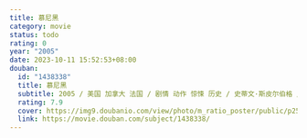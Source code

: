 ```yaml
---
title: 慕尼黑
category: movie
status: todo
rating: 0
year: "2005"
date: 2023-10-11 15:52:53+08:00
douban:
  id: "1438338"
  title: 慕尼黑
  subtitle: 2005 / 美国 加拿大 法国 / 剧情 动作 惊悚 历史 / 史蒂文·斯皮尔伯格 / 艾瑞克·巴纳 丹尼尔·克雷格
  rating: 7.9
  cover: https://img9.doubanio.com/view/photo/m_ratio_poster/public/p2504312826.jpg
  link: https://movie.douban.com/subject/1438338/
---
```




